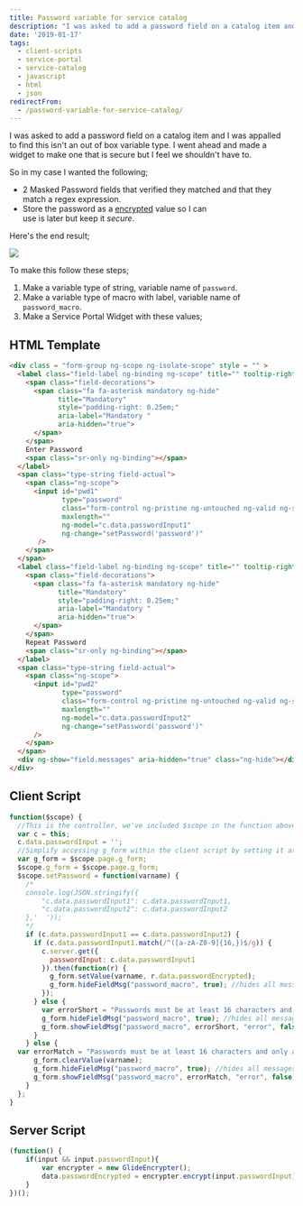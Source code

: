 ```yaml
---
title: Password variable for service catalog
description: "I was asked to add a password field on a catalog item and I was appalled\\\r\nto find this isn't an out of box variable type. I went ahead and made a\\\r\nwidget t..."
date: '2019-01-17'
tags:
  - client-scripts
  - service-portal
  - service-catalog
  - javascript
  - html
  - json
redirectFrom:
  - /password-variable-for-service-catalog/
---
```


<!--StartFragment-->

I was asked to add a password field on a catalog item and I was appalled\
to find this isn't an out of box variable type. I went ahead and made a\
widget to make one that is secure but I feel we shouldn't have to.

So in my case I wanted the following;

* 2 Masked Password fields that verified they matched and that they\
  match a regex expression.
* Store the password as a [encrypted](https://sn.jace.pro/glideencrypter/) value so I can\
  use is later but keep it *secure*.

Here's the end result;

<!--EndFragment-->

![](/assets/images/2019-01-17-catalog-password-variable.gif)

<!--StartFragment-->

To make this follow these steps;

1. Make a variable type of string, variable name of `password`.
2. Make a variable type of macro with label, variable name of\
   `password_macro`.
3. Make a Service Portal Widget with these values;

## HTML Template

```html
<div class = "form-group ng-scope ng-isolate-scope" style = "" >
  <label class="field-label ng-binding ng-scope" title="" tooltip-right="true" data-original-title="">
    <span class="field-decorations">
      <span class="fa fa-asterisk mandatory ng-hide" 
            title="Mandatory" 
            style="padding-right: 0.25em;" 
            aria-label="Mandatory " 
            aria-hidden="true">
      </span>
    </span>
    Enter Password
    <span class="sr-only ng-binding"></span>
  </label>
  <span class="type-string field-actual">
    <span class="ng-scope">
      <input id="pwd1" 
             type="password"
             class="form-control ng-pristine ng-untouched ng-valid ng-scope ng-valid-maxlength ng-empty" 
             maxlength="" 
             ng-model="c.data.passwordInput1" 
             ng-change="setPassword('password')"
       />
    </span>
  </span>
  <label class="field-label ng-binding ng-scope" title="" tooltip-right="true" data-original-title="">
    <span class="field-decorations">
      <span class="fa fa-asterisk mandatory ng-hide" 
            title="Mandatory" 
            style="padding-right: 0.25em;" 
            aria-label="Mandatory " 
            aria-hidden="true">
      </span>
    </span>
    Repeat Password
    <span class="sr-only ng-binding"></span>
  </label>
  <span class="type-string field-actual">
    <span class="ng-scope">
      <input id="pwd2" 
             type="password"
             class="form-control ng-pristine ng-untouched ng-valid ng-scope ng-valid-maxlength ng-empty" 
             maxlength="" 
             ng-model="c.data.passwordInput2" 
             ng-change="setPassword('password')"
      />
    </span>
  </span>
  <div ng-show="field.messages" aria-hidden="true" class="ng-hide"></div>
</div>
```

<!--EndFragment-->

## Client Script

<!--StartFragment-->

```javascript
function($scope) {
  //This is the controller, we've included $scope in the function above because it's easy to work with
  var c = this;
  c.data.passwordInput = '';
  //Simplify accessing g_form within the client script by setting it as a variable named g_form
  var g_form = $scope.page.g_form;
  $scope.g_form = $scope.page.g_form;
  $scope.setPassword = function(varname) {
    /*
    console.log(JSON.stringify({
        "c.data.passwordInput1": c.data.passwordInput1,
        "c.data.passwordInput2": c.data.passwordInput2
    },'  '));
    */
    if (c.data.passwordInput1 == c.data.passwordInput2) {
      if (c.data.passwordInput1.match(/^([a-zA-Z0-9]{16,})$/g)) {
        c.server.get({
          passwordInput: c.data.passwordInput1
        }).then(function(r) {
          g_form.setValue(varname, r.data.passwordEncrypted);
          g_form.hideFieldMsg("password_macro", true); //hides all messages
        });
      } else {
        var errorShort = "Passwords must be at least 16 characters and only allow a alphanumeric value.";
        g_form.hideFieldMsg("password_macro", true); //hides all messages
        g_form.showFieldMsg("password_macro", errorShort, "error", false);
      }
    } else {
  var errorMatch = "Passwords must be at least 16 characters and only allow a alphanumeric value.";
      g_form.clearValue(varname);
      g_form.hideFieldMsg("password_macro", true); //hides all messages
      g_form.showFieldMsg("password_macro", errorMatch, "error", false);
    }
  };
}
```

<!--EndFragment-->

## Server Script

<!--StartFragment-->

```javascript
(function() {
    if(input && input.passwordInput){
        var encrypter = new GlideEncrypter();
        data.passwordEncrypted = encrypter.encrypt(input.passwordInput);
    }
})();
```

<!--EndFragment-->
